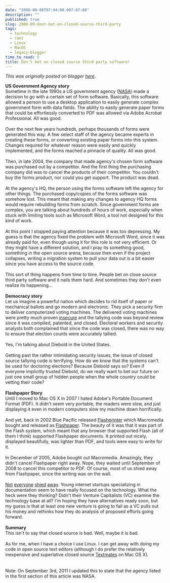 ```yaml
---
date: "2008-09-08T07:44:00.007-07:00"
description: ""
published: true
slug: 2008-09-dont-bet-on-closed-source-third-party
tags:
  - technology
  - rant
  - Linux
  - MacOS
  - legacy-blogger
time_to_read: 5
title: Don't bet on closed source third party software!
---
```


_This was originally posted on blogger [here](https://pydanny.blogspot.com/2008/09/dont-bet-on-closed-source-third-party.html)_.

<span style="font-weight: bold;">US Government Agency story</span><br />Sometime in the late 1990s a US government agency (<a href="http://www.nasa.gov/">NASA</a>) made a decision to go with a certain set of form software. Basically, this software allowed a person to use a desktop application to easily generate complex government form with data fields. The ability to easily generate paper forms that could be effortlessly converted to PDF was allowed via Adobe Acrobat Professional. All was good.<br /><br />Over the next few years hundreds, perhaps thousands of forms were generated this way. A few select staff of the agency became experts in creating these forms, or converting existing paper forms into this system. Changes required for whatever reason were easily and quickly implemented, and the forms reached a pinnacle of quality. All was good.<br /><br />Then, in late 2004, the company that made agency's chosen form software was purchased out by a competitor. And the first thing the purchasing company did was to cancel the products of their competitor. You couldn't buy the forms product, nor could you get support. The product was dead.<br /><br />At the agency's HQ, the person using the forms software left the agency for other things. The purchased copy/copies of the forms software was somehow lost. This meant that making any changes to agency HQ forms would require rebuilding forms from scratch. Since government forms are complex, you are talking about hundreds of hours of work, especially when stuck with limiting tools such as Microsoft Word, a tool not designed for this kind of work.<br /><br />At this point I stopped paying attention because it was too depressing. My guess is that the agency fixed the problem with Microsoft Word, since it was already paid for, even though using it for this role is not very efficient. Or they might have a different solution, and I pray its something good, something in the open source arena, because then even if the project collapses, writing a migration system to pull your data out is a bit easier since you have access to the source code.<br /><br />This sort of thing happens from time to time. People bet on close source third party software and it nails them hard. And sometimes they don't even realize its happening...<br /><br /><span style="font-weight: bold;">Democracy story</span><br />Let us imagine a powerful nation which decides to rid itself of paper or mechanical ballots and go modern and electronic. They pick a security firm to deliver computerized voting machines. The delivered voting machines were pretty much proven <a href="http://en.wikipedia.org/wiki/Premier_Election_Solutions#Security_issues">insecure</a> and the tallying code was beyond review since it was compiled, patented, and closed. Electoral workers and security analysts both complained that since the code was closed, there was no way to ensure that election counts were accurately tallied.<br /><br />Yes, I'm talking about Diebold in the United States.<br /><br />Getting past the rather intimidating security issues, the issue of closed source tallying code is terrifying. How do we know that the systems can't be used for doctoring elections? Because Diebold says so? Even if everyone implicitly trusted Diebold, do we really want to bet our future on just one small group of hidden people when the whole country could be vetting their code?<br /><br /><span style="font-weight: bold;">Flashpaper Story</span><br />Until I moved to Mac OS X in 2007 I hated Adobe's Portable Document Format (PDF). It didn't seem very portable, the readers were slow, and just displaying it even in modern computers slow my machine down horrifically.<br /><br />And yet, back in 2002 Blue Pacific released <a href="http://www.blue-pacific.com/products/flashprinter/default.htm">Flashprinter</a> which Macromedia bought and released as <a href="http://en.wikipedia.org/wiki/Flashpaper">Flashpaper</a>. The beauty of it was that it was part of the Flash system, which meant that any browser that supported Flash (all of them I think) supported Flashpaper documents. It printed out nicely, displayed beautifully, was lighter than PDF, and tools were easy to write for it.<br /><br />In December of 2005, Adobe bought out Macromedia. Amazingly, they didn't cancel Flashpaper right away. Nope, they waited until September of 2008 to cancel this competitor to PDF. Of course, most of us shied away from Flashpaper, since the writing was on the wall.<br /><br /><a href="http://www.scribd.com/">Not</a> <a href="http://www.docstoc.com/">everyone</a> <a href="http://www.docstoc.com/">shied</a> <a href="http://www.flashcomguru.com/index.cfm/2008/9/8/flashpaper-rip">away</a>. Young internet startups specializing in documentation seem to have really focused on the technology. What the heck were they thinking? Didn't their Venture Capitalists (VC) examine the technology base at all? I'm hoping they have alternatives ready soon, but my guess is that at least one new venture is going to fail as a VC pulls out his money and rethinks how they do analysis of proposed efforts going forward.<br /><br /><span style="font-weight: bold;">Summary<br /></span>This isn't to say that closed source is bad. Well, maybe it is bad.<br /><br />As for me, when I have a choice I use Linux. I can get away with doing my code in open source text editors (although I do prefer the relatively inexpensive and superlative closed source <a href="http://macromates.com/">Textmates</a> on Mac OS X). <span style="font-weight: bold;"><br /></span><br /><br />Note: On September 3rd, 2011 I updated this to state that the agency listed in the first section of this article was NASA.
